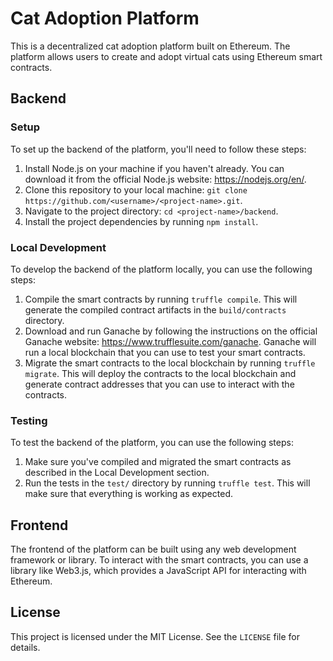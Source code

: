 # Cat Adoption Platform

This is a decentralized cat adoption platform built on Ethereum. The platform allows users to create and adopt virtual cats using Ethereum smart contracts.

## Backend

### Setup

To set up the backend of the platform, you'll need to follow these steps:

1. Install Node.js on your machine if you haven't already. You can download it from the official Node.js website: https://nodejs.org/en/.
2. Clone this repository to your local machine: `git clone https://github.com/<username>/<project-name>.git`.
3. Navigate to the project directory: `cd <project-name>/backend`.
4. Install the project dependencies by running `npm install`.

### Local Development

To develop the backend of the platform locally, you can use the following steps:

1. Compile the smart contracts by running `truffle compile`. This will generate the compiled contract artifacts in the `build/contracts` directory.
2. Download and run Ganache by following the instructions on the official Ganache website: https://www.trufflesuite.com/ganache. Ganache will run a local blockchain that you can use to test your smart contracts.
3. Migrate the smart contracts to the local blockchain by running `truffle migrate`. This will deploy the contracts to the local blockchain and generate contract addresses that you can use to interact with the contracts.

### Testing

To test the backend of the platform, you can use the following steps:

1. Make sure you've compiled and migrated the smart contracts as described in the Local Development section.
2. Run the tests in the `test/` directory by running `truffle test`. This will make sure that everything is working as expected.

## Frontend

The frontend of the platform can be built using any web development framework or library. To interact with the smart contracts, you can use a library like Web3.js, which provides a JavaScript API for interacting with Ethereum.

## License

This project is licensed under the MIT License. See the `LICENSE` file for details.
